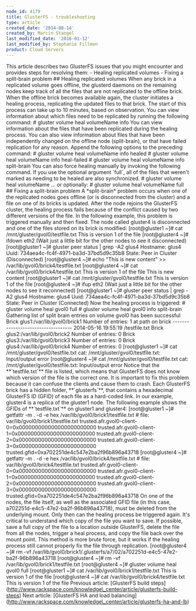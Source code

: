 ```yaml
---
node_id: 4179
title: GlusterFS - troubleshooting
type: article
created_date: '2014-08-14'
created_by: Marcin Stangel
last_modified_date: '2016-01-12'
last_modified_by: Stephanie Fillmon
product: Cloud Servers
---
```


This article describes two GlusterFS issues that you might encounter and
provides steps for resolving them: - Healing replicated volumes - Fixing
a split-brain problem \#\# Healing replicated volumes When any brick in
a replicated volume goes offline, the glusterd daemons on the remaining
nodes keep track of all the files that are not replicated to the offline
brick. When the offline brick becomes available again, the cluster
initiates a healing process, replicating the updated files to that
brick. The start of this process can take up to 10 minutes, based on
observation. You can view information about which files need to be
replicated by running the following command: \# gluster volume heal
volumeName info You can view information about the files that have been
replicated during the healing process. You can also view information
about files that have been independently changed on the offline node
(split-brain), or that have failed replication for any reason. Append
the following options to the preceding command: \# gluster volume heal
volumeName info healed \# gluster volume heal volumeName info
heal-failed \# gluster volume heal volumeName info split-brain You can
also force healing manually by invoking the following command. If you
use the optional argument \`full\`, all of the files that weren't marked
as needing to be healed are also synchronized. \# gluster volume heal
volumeName ... or optionally: \# gluster volume heal volumeName full
\#\# Fixing a split-brain problem A \*split-brain\* problem occurs when
one of the replicated nodes goes offline (or is disconnected from the
cluster) and a file on one of its bricks is updated. After the node
rejoins the GlusterFS cluster, the healing process fails because of the
conflict caused by two different versions of the file. In the following
example, this problem is triggered manually and then fixed. The node
called gluster4 is disconnected and one of the files stored on its brick
is modified: \[root@gluster1 \~\]\# cat /mnt/gluster/gvol0/testfile.txt
This is version 1 of the file \[root@gluster4 \~\]\# ifdown eth2 (Wait
just a little bit for the other nodes to see it disconnected)
\[root@gluster1 \~\]\# gluster peer status | grep -A2 glus4 Hostname:
glus4 Uuid: 734aea4c-fc4f-4971-ba3d-37bd5d9c35b8 State: Peer in Cluster
(Disconnected) \[root@gluster4 \~\]\# echo "This is new content"
&gt;&gt; /var/lib/gvol0/brick4/testfile.txt \[root@gluster4 \~\]\# cat
/var/lib/gvol0/brick4/testfile.txt This is version 1 of the file This is
new content \[root@gluster1 \~\]\# cat /mnt/gluster/gvol0/testfile.txt
This is version 1 of the file \[root@gluster4 \~\]\# ifup eth2 (Wait
just a little bit for the other nodes to see it reconnected)
\[root@gluster1 \~\]\# gluster peer status | grep -A2 glus4 Hostname:
glus4 Uuid: 734aea4c-fc4f-4971-ba3d-37bd5d9c35b8 State: Peer in Cluster
(Connected) Now the healing process is triggered: \# gluster volume heal
gvol0 full \# gluster volume heal gvol0 info split-brain Gathering list
of split brain entries on volume gvol0 has been successful Brick
glus1:/var/lib/gvol0/brick1 Number of entries: 1 at path on brick
----------------------------------- 2014-05-16 19:55:19 /testfile.txt
Brick glus2:/var/lib/gvol0/brick2 Number of entries: 0 Brick
glus3:/var/lib/gvol0/brick3 Number of entries: 0 Brick
glus4:/var/lib/gvol0/brick4 Number of entries: 0 \[root@gluster1 \~\]\#
cat /mnt/gluster/gvol0/testfile.txt cat:
/mnt/gluster/gvol0/testfile.txt: Input/output error \[root@gluster4
\~\]\# cat /mnt/gluster/gvol0/testfile.txt cat:
/mnt/gluster/gvol0/testfile.txt: Input/output error Notice that the
\*\*\`testfile.txt\`\*\* file is listed, which means that GlusterFS does
not know which version of the file is the correct one. It is important
to fix this problem because it can confuse the clients and cause them to
crash. Each GlusterFS brick has a hidden folder, \*\*\`glusterfs\`\*\*,
that contains a hexadecimal GlusterFS ID (GFID) of each file as a
hard-coded link. In our example, gluster4 is a replica of the gluster1
node. The following example shows the GFIDs of \*\*\`testfile.txt\`\*\*
on gluster1 and gluster4: \[root@gluster1 \~\]\# getfattr -m . -d -e hex
/var/lib/gvol0/brick1/testfile.txt \# file:
var/lib/gvol0/brick1/testfile.txt
trusted.afr.gvol0-client-0=0x000000000000000000000000
trusted.afr.gvol0-client-1=0x000000000000000000000000
trusted.afr.gvol0-client-2=0x000000000000000000000000
trusted.afr.gvol0-client-3=0x000000000000000000000000
trusted.gfid=0xa702251de4c547e2ba2f96b896a43718 \[root@gluster4 \~\]\#
getfattr -m . -d -e hex /var/lib/gvol0/brick4/testfile.txt \# file:
var/lib/gvol0/brick4/testfile.txt
trusted.afr.gvol0-client-0=0x000000000000000000000000
trusted.afr.gvol0-client-1=0x000000000000000000000000
trusted.afr.gvol0-client-2=0x000000000000000000000000
trusted.afr.gvol0-client-3=0x000000000000000000000000
trusted.gfid=0xa702251de4c547e2ba2f96b896a43718 On one of the nodes, the
file itself, as well as the associated GFID file (in this case,
a702251d-e4c5-47e2-ba2f-96b896a43718), must be deleted from the
underlying mount. Only then can the healing process be triggered again.
It's critical to understand which copy of the file you want to save. If
possible, save a full copy of the file to a location outside GlusterFS,
delete the file from all the nodes, trigger a heal process, and copy the
file back over the mount point. This method is more brute force, but it
works if the healing process still cannot properly fix the file through
replication. \[root@gluster4 \~\]\# rm -vf
/var/lib/gvol0/brick1/.glusterfs/a7/02/a702251d-e4c5-47e2-ba2f-96b896a43718
\[root@gluster4 \~\]\# rm -vf /var/lib/gvol0/brick1/testfile.txt
\[root@gluster4 \~\]\# gluster volume heal gvol0 full \[root@gluster1
\~\]\# cat /var/lib/gvol0/brick1/testfile.txt This is version 1 of the
file \[root@gluster4 \~\]\# cat /var/lib/gvol0/brick4/testfile.txt This
is version 1 of the file
Previous article: \[GlusterFS build
steps\](http://www.rackspace.com/knowledge\_center/article/glusterfs-build-steps)
Next article: \[GlusterFS HA and load
balancing\](http://www.rackspace.com/knowledge\_center/article/glusterfs-ha-and-lb)

